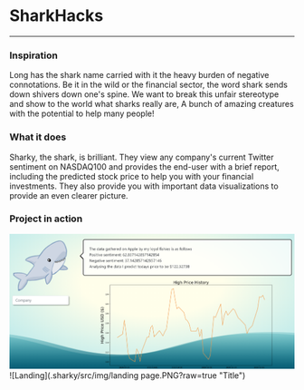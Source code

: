 # SharkHacks
---
### Inspiration

Long has the shark name carried with it the heavy burden of negative connotations. Be it in the wild or the financial sector, the word shark sends down shivers down one's spine. We want to break this unfair stereotype and show to the world what sharks really are, A bunch of amazing creatures with the potential to help many people!
  
### What it does

Sharky, the shark, is brilliant. They view any company's current Twitter sentiment on NASDAQ100 and provides the end-user with a brief report, including the predicted stock price to help you with your financial investments. They also provide you with important data visualizations to provide an even clearer picture.

### Project in action
![Final Page](./sharky/src/img/hero_image.PNG?raw=true "Title")
![Landing](.sharky/src/img/landing page.PNG?raw=true "Title")
